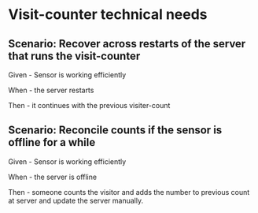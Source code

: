 # Visit-counter technical needs

## Scenario: Recover across restarts of the server that runs the visit-counter

Given - Sensor is working efficiently

When - the server restarts

Then - it continues with the previous visiter-count

## Scenario: Reconcile counts if the sensor is offline for a while

Given - Sensor is working efficiently

When - the server is offline

Then - someone counts the visitor and adds
the number to previous count at server and
update the server manually.

